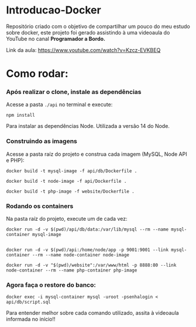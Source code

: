 # Introducao-Docker
Repositório criado com o objetivo de compartilhar um pouco do meu estudo sobre docker, este projeto foi gerado assistindo à uma videoaula do YouTube no canal **Programador a Bordo.**

Link da aula: https://www.youtube.com/watch?v=Kzcz-EVKBEQ

# Como rodar:

### Após realizar o clone, instale as dependências

Acesse a pasta `./api` no terminal e execute:
```
npm install
```

Para instalar as dependências Node. Utilizada a versão 14 do Node.

### Construindo as imagens

Acesse a pasta raíz do projeto e construa cada imagem (MySQL, Node API e PHP):

```
docker build -t mysql-image -f api/db/Dockerfile .
```
```
docker build -t node-image -f api/Dockerfile .
```
```
docker build -t php-image -f website/Dockerfile .
```

### Rodando os containers
Na pasta raíz do projeto, execute um de cada vez:

```
docker run -d -v $(pwd)/api/db/data:/var/lib/mysql --rm --name mysql-container mysql-image
```
```

docker run -d -v $(pwd)/api:/home/node/app -p 9001:9001 --link mysql-container --rm --name node-container node-image
```
```
docker run -d -v "$(pwd)/website":/var/www/html -p 8888:80 --link node-container --rm --name php-container php-image
```

### Agora faça o restore do banco:
```
docker exec -i mysql-container mysql -uroot -psenhalogin < api/db/script.sql
```


Para entender melhor sobre cada comando utilizado, assita à videoaula informada no início!!